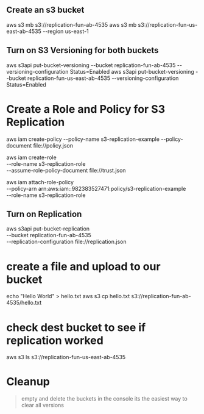 ## Create an s3 bucket

aws s3 mb s3://replication-fun-ab-4535
aws s3 mb s3://replication-fun-us-east-ab-4535 --region us-east-1


## Turn on S3 Versioning for both buckets

aws s3api put-bucket-versioning --bucket replication-fun-ab-4535 --versioning-configuration Status=Enabled
aws s3api put-bucket-versioning --bucket replication-fun-us-east-ab-4535  --versioning-configuration Status=Enabled

# Create a Role and Policy for S3 Replication

aws iam create-policy --policy-name s3-replication-example --policy-document file://policy.json

aws iam create-role \
    --role-name s3-replication-role \
    --assume-role-policy-document file://trust.json

aws iam attach-role-policy \
    --policy-arn arn:aws:iam::982383527471:policy/s3-replication-example \
    --role-name s3-replication-role 

## Turn on Replication

aws s3api put-bucket-replication \
    --bucket replication-fun-ab-4535  \
    --replication-configuration file://replication.json


# create a file and upload to our bucket

echo "Hello World" > hello.txt
aws s3 cp hello.txt s3://replication-fun-ab-4535/hello.txt

# check dest bucket to see if replication worked

aws s3 ls s3://replication-fun-us-east-ab-4535

# Cleanup

> empty and delete the buckets in the console its the easiest way to clear all versions